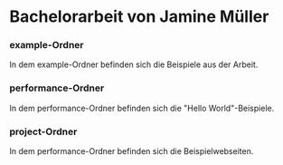 # Bachelorarbeit von Jamine Müller

### example-Ordner
In dem example-Ordner befinden sich die Beispiele aus der Arbeit.

### performance-Ordner
In dem performance-Ordner befinden sich die "Hello World"-Beispiele.

### project-Ordner
In dem performance-Ordner befinden sich die Beispielwebseiten.
